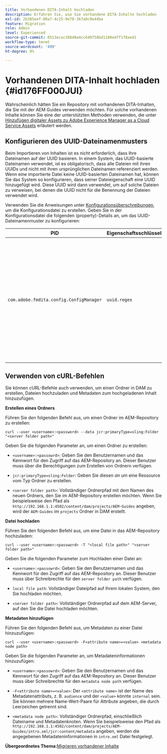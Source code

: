 ```yaml
---
title: Vorhandenen DITA-Inhalt hochladen
description: Erfahren Sie, wie Sie vorhandene DITA-Inhalte hochladen
exl-id: 2b385eef-00a7-4c25-9e78-367a0c9e44ba
feature: Migration
role: Admin
level: Experienced
source-git-commit: 0513ecac38840a4cc649758bd1180edff1f8aed1
workflow-type: tm+mt
source-wordcount: '499'
ht-degree: 0%

---
```


# Vorhandenen DITA-Inhalt hochladen {#id176FF000JUI}

Wahrscheinlich hätten Sie ein Repository mit vorhandenen DITA-Inhalten, die Sie mit der AEM Guides verwenden möchten. Für solche vorhandenen Inhalte können Sie eine der unterstützten Methoden verwenden, die unter [Hinzufügen digitaler Assets zu Adobe Experience Manager as a Cloud Service Assets](https://experienceleague.adobe.com/docs/experience-manager-cloud-service/assets/manage/add-assets.html?lang=de) erläutert werden.

## Konfigurieren des UUID-Dateinamenmusters

Beim Importieren von Inhalten ist es nicht erforderlich, dass Ihre Dateinamen auf der UUID basieren. In einem System, das UUID-basierte Dateinamen verwendet, ist es obligatorisch, dass alle Dateien mit ihren UUIDs und nicht mit ihren ursprünglichen Dateinamen referenziert werden. Wenn eine importierte Datei keine UUID-basierten Dateinamen hat, können Sie das System so konfigurieren, dass seiner Dateieigenschaft eine UUID hinzugefügt wird. Diese UUID wird dann verwendet, um auf solche Dateien zu verweisen, bei denen die UUID nicht für die Benennung der Dateien verwendet wird.

Verwenden Sie die Anweisungen unter [Konfigurationsüberschreibungen](download-install-additional-config-override.md#), um die Konfigurationsdatei zu erstellen. Geben Sie in der Konfigurationsdatei die folgenden \(property\)-Details an, um das UUID-Dateinamenmuster zu konfigurieren:

| PID | Eigenschaftsschlüssel | Eigenschaftswert |
|---|------------|--------------|
| `com.adobe.fmdita.config.ConfigManager` | `uuid.regex` | Zeichenfolge, die den Regex für das UUID-Dateinamenmuster angibt. <br> Wenn eine Datei nicht dem angegebenen Muster folgt, wird eine UUID zur -Eigenschaft der Datei hinzugefügt und alle Verweise auf die Datei werden mit der der Datei zugewiesenen UUID aktualisiert. <br> **Standardwert**: `"^GUID-(?<id>.*)"` |

## Verwenden von cURL-Befehlen

Sie können cURL-Befehle auch verwenden, um einen Ordner in DAM zu erstellen, Dateien hochzuladen und Metadaten zum hochgeladenen Inhalt hinzuzufügen.

**Erstellen eines Ordners**

Führen Sie den folgenden Befehl aus, um einen Ordner im AEM-Repository zu erstellen:

```
curl --user <username>:<password> --data jcr:primaryType=sling:Folder "<server folder path>"
```

Geben Sie die folgenden Parameter an, um einen Ordner zu erstellen:

- `<username>:<passowrd>`: Geben Sie den Benutzernamen und das Kennwort für den Zugriff auf das AEM-Repository an. Dieser Benutzer muss über die Berechtigungen zum Erstellen von Ordnern verfügen.

- `jcr:primaryType=sling:Folder`: Geben Sie diesen *an* um eine Ressource vom Typ Ordner zu erstellen.

- `<server folder path>`: Vollständiger Ordnerpfad mit dem Namen des neuen Ordners, den Sie im AEM-Repository erstellen möchten. Wenn Sie beispielsweise den Pfad als `http://192.168.1.1:4502/content/dam/projects/AEM-Guides` angeben, wird der `AEM-Guides` im `projects` Ordner in DAM erstellt.


**Datei hochladen**

Führen Sie den folgenden Befehl aus, um eine Datei in das AEM-Repository hochzuladen:

```
curl --user <username>:<password> -T "<local file path>" "<server folder path>"
```

Geben Sie die folgenden Parameter zum Hochladen einer Datei an:

- `<username>:<passowrd>`: Geben Sie den Benutzernamen und das Kennwort für den Zugriff auf das AEM-Repository an. Dieser Benutzer muss über Schreibrechte für den `server folder path` verfügen.

- ``local file path``: Vollständiger Dateipfad auf Ihrem lokalen System, den Sie hochladen möchten.

- `<server folder path>`: Vollständiger Ordnerpfad auf dem AEM-Server, auf den Sie die Datei hochladen möchten.


**Metadaten hinzufügen**

Führen Sie den folgenden Befehl aus, um Metadaten zu einer Datei hinzuzufügen:

```
curl --user <username>:<password> -F<attribute name>=<value> <metadata node path>
```

Geben Sie die folgenden Parameter an, um Metadateninformationen hinzuzufügen:

- `<username>:<passowrd>`: Geben Sie den Benutzernamen und das Kennwort für den Zugriff auf das AEM-Repository an. Dieser Benutzer muss über Schreibrechte für den ``metadata node path`` verfügen.

- ``-F<attribute name>=<value>``: Der `<attribute name>` ist der Name des Metadatenattributs, z. B. `audience` und der `<value>` könnte `internal` sein. Sie können mehrere Name-Wert-Paare für Attribute angeben, die durch Leerzeichen getrennt sind.

- `<metadata node path>`: Vollständiger Ordnerpfad, einschließlich Dateiname und Metadatenknoten. Wenn Sie beispielsweise den Pfad als `http://192.168.1.1:4502/content/dam/projects/AEM-Guides/intro.xml/jcr:content/metadata` angeben, werden die angegebenen Metadateninformationen in `intro.xml` Datei festgelegt.


**Übergeordnetes Thema:**&#x200B;[ Migrieren vorhandener Inhalte](migrate-content.md)
